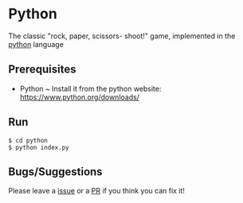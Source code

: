 # Python
The classic "rock, paper, scissors- shoot!" game, implemented in the [python](https://python.org) language
## Prerequisites
* Python ~ Install it from the python website: https://www.python.org/downloads/
## Run
```
$ cd python
$ python index.py
```
## Bugs/Suggestions
Please leave a [issue](https://github.com/Dheirya/RockPaperScissorsIn10Langs/issues) or a [PR](https://github.com/Dheirya/RockPaperScissorsIn10Langs/pulls) if you think you can fix it!
